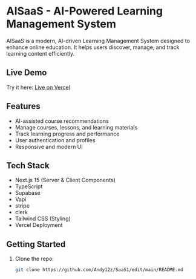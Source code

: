# AISaaS - AI-Powered Learning Management System

AISaaS is a modern, AI-driven Learning Management System designed to enhance online education. It helps users discover, manage, and track learning content efficiently.

## Live Demo
Try it here: [Live on Vercel](https://saa-s1.vercel.app/)

## Features
- AI-assisted course recommendations
- Manage courses, lessons, and learning materials
- Track learning progress and performance
- User authentication and profiles
- Responsive and modern UI

## Tech Stack
- Next.js 15 (Server & Client Components)
- TypeScript
- Supabase
- Vapi
- stripe
- clerk
- Tailwind CSS (Styling)
- Vercel Deployment

## Getting Started
1. Clone the repo:  
   ```bash
   git clone https://github.com/Andy12z/SaaS1/edit/main/README.md
